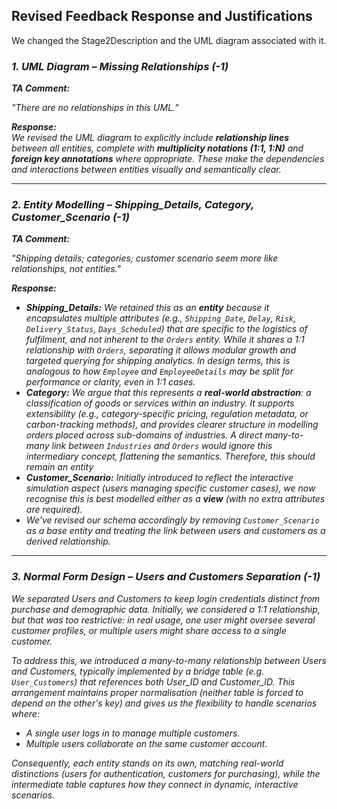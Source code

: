 ## **Revised Feedback Response and Justifications**

We changed the Stage2Description and the UML diagram associated with it. 

### ***1\. UML Diagram – Missing Relationships (-1)***

***TA Comment:***

*"There are no relationships in this UML."*

***Response:***  
*We revised the UML diagram to explicitly include **relationship lines** between all entities, complete with **multiplicity notations (1:1, 1:N)** and **foreign key annotations** where appropriate. These make the dependencies and interactions between entities visually and semantically clear.*

---

### ***2\. Entity Modelling – Shipping\_Details, Category, Customer\_Scenario (-1)***

***TA Comment:***

*"Shipping details; categories; customer scenario seem more like relationships, not entities."*

***Response:***

* ***Shipping\_Details:** We retained this as an **entity** because it encapsulates multiple attributes (e.g., `Shipping_Date`, `Delay`, `Risk`, `Delivery_Status`, `Days_Scheduled`) that are specific to the logistics of fulfilment, and not inherent to the `Orders` entity. While it shares a 1:1 relationship with `Orders`, separating it allows modular growth and targeted querying for shipping analytics. In design terms, this is analogous to how `Employee` and `EmployeeDetails` may be split for performance or clarity, even in 1:1 cases.*  
* ***Category:** We argue that this represents a **real-world abstraction**: a classification of goods or services within an industry. It supports extensibility (e.g., category-specific pricing, regulation metadata, or carbon-tracking methods), and provides clearer structure in modelling orders placed across sub-domains of industries. A direct many-to-many link between `Industries` and `Orders` would ignore this intermediary concept, flattening the semantics. Therefore, this should remain an entity*   
* ***Customer\_Scenario:** Initially introduced to reflect the interactive simulation aspect (users managing specific customer cases), we now recognise this is best modelled either as a **view** (with no extra attributes are required).*  
* *We've revised our schema accordingly by removing `Customer_Scenario` as a base entity and treating the link between users and customers as a derived relationship.*

---

### ***3\. Normal Form Design – Users and Customers Separation (-1)***

*We separated Users and Customers to keep login credentials distinct from purchase and demographic data. Initially, we considered a 1:1 relationship, but that was too restrictive: in real usage, one user might oversee several customer profiles, or multiple users might share access to a single customer.*

*To address this, we introduced a many-to-many relationship between Users and Customers, typically implemented by a bridge table (e.g. `User_Customers`) that references both User\_ID and Customer\_ID. This arrangement maintains proper normalisation (neither table is forced to depend on the other's key) and gives us the flexibility to handle scenarios where:*

* *A single user logs in to manage multiple customers.*  
* *Multiple users collaborate on the same customer account.*

*Consequently, each entity stands on its own, matching real-world distinctions (users for authentication, customers for purchasing), while the intermediate table captures how they connect in dynamic, interactive scenarios.*

